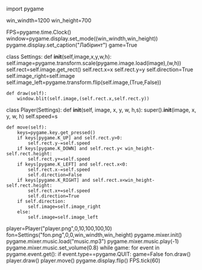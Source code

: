 import pygame

win_windth=1200
win_height=700

FPS=pygame.time.Clock()
window=pygame.display.set_mode((win_windth,win_height))
pygame.display.set_caption("Лабіринт")
game=True

class Settings:
    def __init__(self,image,x,y,w,h):
        self.image=pygame.transform.scale(pygame.image.load(image),(w,h))
        self.rect=self.image.get_rect()
        self.rect.x=x
        self.rect.y=y
        self.direction=True
        self.image_right=self.image
        self.image_left=pygame.transform.flip(self.image,(True,False))

    def draw(self):
        window.blit(self.image,(self.rect.x,self.rect.y))
class Player(Settings):
    def __init__(self, image, x, y, w, h,s):
        super().__init__(image, x, y, w, h)
        self.speed=s



    def move(self):
        keys=pygame.key.get_pressed()
        if keys[pygame.K_UP] and self.rect.y>0:
            self.rect.y-=self.speed
        if keys[pygame.K_DOWN] and self.rect.y< win_height-self.rect.height:
            self.rect.y+=self.speed
        if keys[pygame.K_LEFT] and self.rect.x<0:
            self.rect.x-=self.speed
            self.direction=False
        if keys[pygame.K_RIGHT] and self.rect.x<win_height-self.rect.height:
            self.rect.x+=self.speed
            self.direction=True
        if self.direction:
            self.image=self.image_right
        else:
            self.image=self.image_left


player=Player("player.png",0,10,100,100,10)
fon=Settings("fon.png",0,0,win_windth,win_height)
pygame.mixer.init()
pygame.mixer.music.load("music.mp3")
pygame.mixer.music.play(-1)
pygame.mixer.music.set_volume(0.8)
while game:
    for event in pygame.event.get():
        if event.type==pygame.QUIT:
            game=False
    fon.draw()
    player.draw()
    player.move()
    pygame.display.flip()
    FPS.tick(60)

